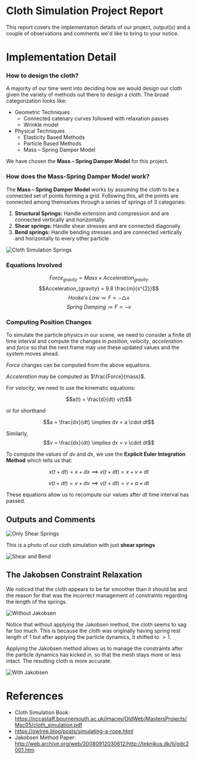 # Cloth Simulation Project Report

This report covers the implementation details of our project, output(s) and a couple of observations and comments we'd like to bring to your notice.

# Implementation Detail

<h3>How to design the cloth?</h3>

A majority of our time went into deciding how we would design our cloth given the variety of methods out there to design a cloth.  The broad categorization looks like:

 - Geometric Techniques
	 - Connected catenary curves followed with relaxation passes
	 - Wrinkle model
 - Physical Techniques
	 - Elasticity Based Methods
	 - Particle Based Methods
	 - Mass – Spring Damper Model

We have chosen the **Mass – Spring Damper Model** for this project.

<h3>How does the Mass-Spring Damper Model work?</h3>

The **Mass – Spring Damper Model** works by assuming the cloth to be a connected set of points forming a grid. Following this, all the points are connected among themselves through a series of springs of $3$ categories:

 1. **Structural Springs:** Handle extension and compression and are connected vertically and horizontally.
 2. **Shear springs:** Handle shear stresses and are connected diagonally.
 3. **Bend springs:** Handle bending stresses and are connected vertically and horizontally to every other particle

![Cloth Simulation Springs](https://www.researchgate.net/profile/Min-Sang-Kim/publication/327513476/figure/fig1/AS:677014595981315@1538424266958/Three-types-of-basic-springs-for-cloth-simulation.png)

<h3>Equations Involved</h3>

$$Force_{gravity}=Mass \times Acceleration_{gravity}$$
$$Acceleration_{gravity} = 9.8 \frac{m}{s^{2}}$$
$$Hooke's \ Law \coloneqq F \propto -\triangle x$$
$$Spring \ Damping \coloneqq F \propto -v$$

<h3>Computing Position Changes</h3>

To simulate the particle physics in our scene, we need to consider a finite $dt$ time interval and compute the changes in $position$, $velocity$, $acceleration$ and $force$ so that the next frame may use these updated values and the system moves ahead.

$Force$ changes can be computed from the above equations.

$Acceleration$ may be computed as $\frac{Force}{mass}$.

For $velocity$, we need to use the kinematic equations:

$$a(t) = \frac{d}{dt} v(t)$$

or for shorthand

$$a = \frac{dv}{dt} \implies dv = a \cdot dt$$

Similarly, $$v = \frac{dx}{dt} \implies dx = v \cdot dt$$

To compute the values of $dv$ and $dx$, we use the **Explicit Euler Integration Method** which tells us that:

$$x(t+dt) = x + dx \implies x(t+dt) = x + v \times dt$$

$$v(t+dt) = v + dv \implies v(t+dt) = v + a \times dt$$

These equations allow us to recompute our values after $dt$ time interval has passed.

## Outputs and Comments

![Only Shear Springs](https://raw.githubusercontent.com/rocka0/CG-Cloth-Simulation/main/images/running1.png)

This is a photo of our cloth simulation with just **shear springs**

![Shear and Bend](https://raw.githubusercontent.com/rocka0/CG-Cloth-Simulation/main/images/running2.png)

## The Jakobsen Constraint Relaxation

We noticed that the cloth appears to be far smoother than it should be and the reason for that was the incorrect management of constraints regarding the length of the springs.

![Without Jakobsen](https://raw.githubusercontent.com/rocka0/CG-Cloth-Simulation/main/images/withoutJakobsen.png)

Notice that without applying the Jakobsen method, the cloth seems to sag far too much. This is because the cloth was originally having spring rest length of $1$ but after applying the particle dynamics, it shifted to $\gt 1$.

Applying the Jakobsen method allows us to manage the constraints after the particle dynamics has kicked in, so that the mesh stays more or less intact. The resulting cloth is more accurate:

![With Jakobsen](https://raw.githubusercontent.com/rocka0/CG-Cloth-Simulation/main/images/withJakobsen.png)

# References

 - Cloth Simulation Book: https://nccastaff.bournemouth.ac.uk/jmacey/OldWeb/MastersProjects/Msc05/cloth_simulation.pdf
 - https://owlree.blog/posts/simulating-a-rope.html
 - Jakobsen Method Paper: http://web.archive.org/web/20080912030612/http://teknikus.dk/tj/gdc2001.htm
